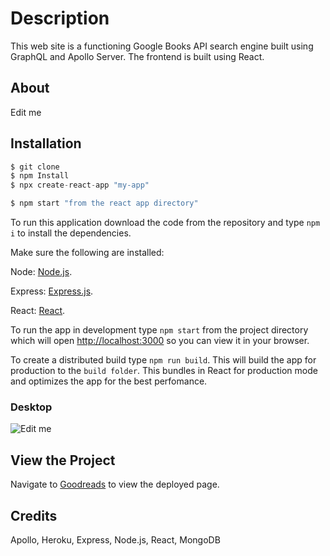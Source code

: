 # <profile>

# Description

This web site is a functioning Google Books API search engine built using GraphQL and Apollo Server. The frontend is built using React.

## About

Edit me

## Installation

```typescript
$ git clone
$ npm Install
$ npx create-react-app "my-app"

$ npm start "from the react app directory"
```

To run this application download the code from the repository and type `npm i` to install the dependencies.

Make sure the following are installed:

Node: [Node.js](https://nodejs.org/en/download/).

Express: [Express.js](https://www.npmjs.com/package/express).

React: [React](https://www.npmjs.com/package/react).

To run the app in development type `npm start` from the project directory which will open [http://localhost:3000](http://localhost:3000) so you can view it in your browser.

To create a distributed build type `npm run build`. This will build the app for production to the `build folder`. This bundles in React for production mode and optimizes the app for the best perfomance.

### Desktop

![Edit me](./src/assets/home_01.png)

## View the Project

Navigate to [Goodreads]() to view the deployed page.

## Credits

Apollo, Heroku, Express, Node.js, React, MongoDB
